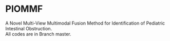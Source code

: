 # PIOMMF
A Novel Multi-View Multimodal Fusion Method for Identification of Pediatric
Intestinal Obstruction. \
All codes are in Branch master.
